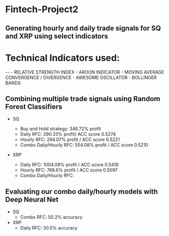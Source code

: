 # **Fintech-Project2**

 ## **Generating hourly and daily trade signals for SQ and XRP using select indicators**

# Technical Indicators used:
--
    - RELATIVE STRENGTH INDEX
    - AROON INDICATOR
    - MOVING AVERAGE CONVERGENCE / DIVERGENCE
    - AWESOME OSCILLATOR
    - BOLLINGER BANDS


##  Combining multiple trade signals using Random Forest Classifiers

- SQ
    - Buy and Hold strategy: 346.72% profit
    - Daily RFC: 290.33% profit/ ACC score 0.5274
    - Hourly RFC: 294.07% profit / ACC score 0.5221
    - Combo Daily/Hourly RFC: 554.08% profit / ACC score 0.5210

- XRP
    - Daily RFC: 1004.08% profit / ACC score 0.5418
    - Hourly RFC: 768.6% profit / ACC score 0.5097
    - Combo Daily/Hourly RFC: 

## Evaluating our combo daily/hourly models with Deep Neural Net

- SQ
    - Combo RFC: 50.2% accuracy
- XRP
    - Daily RFC: 50.5% accuracy